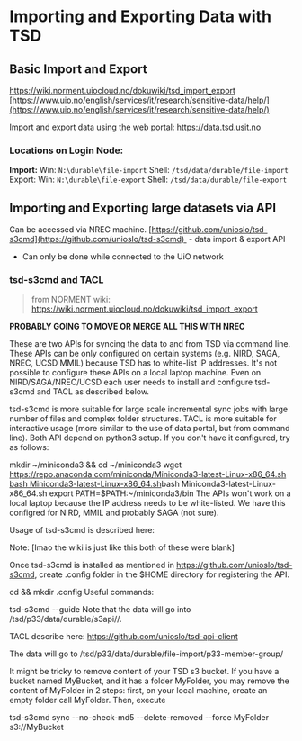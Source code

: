 # Importing and Exporting Data with TSD

## Basic Import and Export
https://wiki.norment.uiocloud.no/dokuwiki/tsd_import_export
[https://www.uio.no/english/services/it/research/sensitive-data/help/](https://www.uio.no/english/services/it/research/sensitive-data/help/)

Import and export data using the web portal: https://data.tsd.usit.no

### **Locations on Login Node:**
**Import:**
	Win: `N:\durable\file-import`
	Shell: `/tsd/data/durable/file-import`
Export:
	Win: `N:\durable\file-export`
	Shell: `/tsd/data/durable/file-export`


## Importing and Exporting large datasets via API


Can be accessed via NREC machine.
[https://github.com/unioslo/tsd-s3cmd](https://github.com/unioslo/tsd-s3cmd) 
- data import & export API
- Can only be done while connected to the UiO network


### tsd-s3cmd and TACL
> from NORMENT wiki: 
> https://wiki.norment.uiocloud.no/dokuwiki/tsd_import_export

**PROBABLY GOING TO MOVE OR MERGE ALL THIS WITH NREC**

These are two APIs for syncing the data to and from TSD via command line. These APIs can be only configured on certain systems (e.g. NIRD, SAGA, NREC, UCSD MMIL) because TSD has to white-list IP addresses. It's not possible to configure these APIs on a local laptop machine. Even on NIRD/SAGA/NREC/UCSD each user needs to install and configure tsd-s3cmd and TACL as described below.

tsd-s3cmd is more suitable for large scale incremental sync jobs with large number of files and complex folder structures. TACL is more suitable for interactive usage (more similar to the use of data portal, but from command line). Both API depend on python3 setup. If you don't have it configured, try as follows:

mkdir ~/miniconda3 && cd ~/miniconda3
wget https://repo.anaconda.com/miniconda/Miniconda3-latest-Linux-x86_64.sh 
[bash Miniconda3-latest-Linux-x86_64.sh](<bash Miniconda3-latest-Linux-x86_64.sh>)bash Miniconda3-latest-Linux-x86_64.sh 
export PATH=$PATH:~/miniconda3/bin
The APIs won't work on a local laptop because the IP address needs to be white-listed. We have this configred for NIRD, MMIL and probably SAGA (not sure).

Usage of tsd-s3cmd is described here:

Note: [lmao the wiki is just like this both of these were blank]

Once tsd-s3cmd is installed as mentioned in https://github.com/unioslo/tsd-s3cmd, create .config folder in the $HOME directory for registering the API.

 
cd && mkdir .config 
Useful commands:

tsd-s3cmd --guide
Note that the data will go into /tsd/p33/data/durable/s3api/<bucket>/.

TACL describe here: https://github.com/unioslo/tsd-api-client

The data will go to /tsd/p33/data/durable/file-import/p33-member-group/

It might be tricky to remove content of your TSD s3 bucket. If you have a bucket named MyBucket, and it has a folder MyFolder, you may remove the content of MyFolder in 2 steps: first, on your local machine, create an empty folder call MyFolder. Then, execute

tsd-s3cmd sync --no-check-md5 --delete-removed --force MyFolder s3://MyBucket